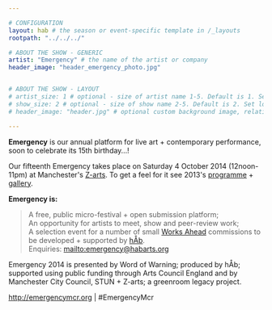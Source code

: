 ```yaml
---

# CONFIGURATION
layout: hab # the season or event-specific template in /_layouts
rootpath: "../../../"

# ABOUT THE SHOW - GENERIC
artist: "Emergency" # the name of the artist or company
header_image: "header_emergency_photo.jpg"   


# ABOUT THE SHOW - LAYOUT
# artist_size: 1 # optional - size of artist name 1-5. Default is 1. Set longer names to lower values
# show_size: 2 # optional - size of show name 2-5. Default is 2. Set longer names to lower values
# header_image: "header.jpg" # optional custom background image, relative to current page

---
```

**Emergency** is our annual platform for live art + contemporary performance, soon to celebrate its 15th birthday…! 
             
Our fifteenth Emergency takes place on Saturday 4 October 2014 (12noon-11pm) at Manchester's [Z-arts](http://www.z-arts.org/about-us/getting-here). To get a feel for it see 2013's [programme](/archive/2013-emergency) + [gallery](/galleries/2013-emergency).           
               
**Emergency is:**    
>A free, public micro-festival + open submission platform;   
>An opportunity for artists to meet, show and peer-review work;      
>A selection event for a number of small [Works Ahead](/hab/worksahead) commissions to be developed + supported by [hÅb](/hab).        
Enquiries: <mailto:emergency@habarts.org>        
        
Emergency 2014 is presented by Word of Warning; produced by hÅb; supported using public funding through Arts Council England and by Manchester City Council, STUN + Z-arts; a greenroom legacy project.        
        
<http://emergencymcr.org> | #EmergencyMcr
